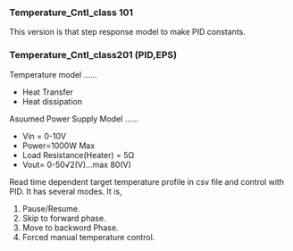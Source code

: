### Temperature_Cntl_class 101
This version is that step response model to make PID constants.

### Temperature_Cntl_class201 (PID,EPS)
Temperature model ......  
  - Heat Transfer
  - Heat dissipation 

Asuumed Power Supply Model ...... 
  - Vin = 0-10V
  - Power=1000W Max
  - Load Resistance(Heater) = 5Ω
  - Vout= 0-50√2(V)...max 80(V)

Read time dependent target temperature profile in csv file and control with PID. It has several modes. It is,<p>
  1. Pause/Resume.
  2. Skip to forward phase.
  3. Move to backword Phase.
  4. Forced manual temperature control.
